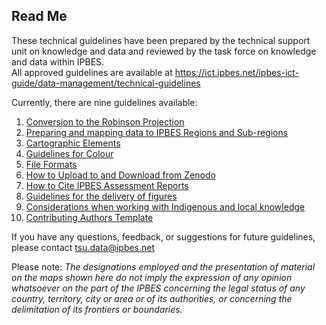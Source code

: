 ## Read Me

These technical guidelines have been prepared by the technical support unit on knowledge and data and reviewed by the task force on knowledge and data within IPBES.   
All approved guidelines are available at https://ict.ipbes.net/ipbes-ict-guide/data-management/technical-guidelines    

Currently, there are nine guidelines available:  
1. [Conversion to the Robinson
Projection](https://jkumagai96.github.io/Technical-Guideline-Series/robinson_projection_v2)  
2. [Preparing and mapping data to IPBES Regions and
Sub-regions](https://jkumagai96.github.io/Technical-Guideline-Series/mapping_regions_v2)  
3. [Cartographic
Elements](https://jkumagai96.github.io/Technical-Guideline-Series/cartograhic_guidelines_v2)   
4. [Guidelines for
Colour](https://jkumagai96.github.io/Technical-Guideline-Series/guidelines-for-color)  
5. [File
Formats](https://jkumagai96.github.io/Technical-Guideline-Series/FileFormats)  
6. [How to Upload to and Download from
Zenodo](https://jkumagai96.github.io/Technical-Guideline-Series/How-to-upload-and-download-from-Zenodo)  
7. [How to Cite IPBES Assessment
Reports](https://jkumagai96.github.io/Technical-Guideline-Series/suggested_citations)  
8. [Guidelines for the delivery of 
figures](https://jkumagai96.github.io/Technical-Guideline-Series/figures)  
9. [Considerations when working with Indigenous and local knowledge](https://jkumagai96.github.io/Technical-Guideline-Series/ILK_considerations)  
10. [Contributing Authors Template](https://jkumagai96.github.io/Technical-Guideline-Series/Contributing-authors-template)

If you have any questions, feedback, or suggestions for future
guidelines, please contact <tsu.data@ipbes.net>

Please note: *The designations employed and the presentation of material
on the maps shown here do not imply the expression of any opinion
whatsoever on the part of the IPBES concerning the legal status of any
country, territory, city or area or of its authorities, or concerning
the delimitation of its frontiers or boundaries.*
